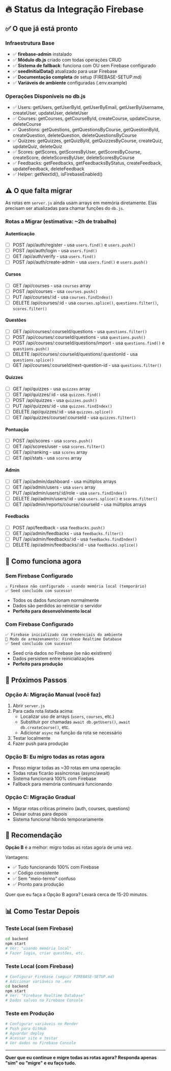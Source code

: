# 🔥 Status da Integração Firebase

## ✅ O que já está pronto

### Infraestrutura Base
- ✅ **firebase-admin** instalado
- ✅ **Módulo db.js** criado com todas operações CRUD
- ✅ **Sistema de fallback**: funciona com OU sem Firebase configurado
- ✅ **seedInitialData()** atualizado para usar Firebase
- ✅ **Documentação completa** de setup (FIREBASE-SETUP.md)
- ✅ **Variáveis de ambiente** configuradas (.env.example)

### Operações Disponíveis no db.js
- ✅ Users: getUsers, getUserById, getUserByEmail, getUserByUsername, createUser, updateUser, deleteUser
- ✅ Courses: getCourses, getCourseById, createCourse, updateCourse, deleteCourse
- ✅ Questions: getQuestions, getQuestionsByCourse, getQuestionById, createQuestion, deleteQuestion, deleteQuestionsByCourse
- ✅ Quizzes: getQuizzes, getQuizById, getQuizzesByCourse, createQuiz, updateQuiz, deleteQuiz
- ✅ Scores: getScores, getScoresByUser, getScoresByCourse, createScore, deleteScoresByUser, deleteScoresByCourse
- ✅ Feedbacks: getFeedbacks, getFeedbacksByStatus, createFeedback, updateFeedback, deleteFeedback
- ✅ Helper: getNextId(), isFirebaseEnabled()

## ⚠️ O que falta migrar

As rotas em `server.js` ainda usam arrays em memória diretamente. Elas precisam ser atualizadas para chamar funções do `db.js`.

### Rotas a Migrar (estimativa: ~2h de trabalho)

#### Autenticação
- [ ] POST /api/auth/register - usa `users.find()` e `users.push()`
- [ ] POST /api/auth/login - usa `users.find()`
- [ ] GET /api/auth/verify - usa `users.find()`
- [ ] POST /api/auth/create-admin - usa `users.find()` e `users.push()`

#### Cursos
- [ ] GET /api/courses - usa `courses` array
- [ ] POST /api/courses - usa `courses.push()`
- [ ] PUT /api/courses/:id - usa `courses.findIndex()`
- [ ] DELETE /api/courses/:id - usa `courses.splice()`, `questions.filter()`, `scores.filter()`

#### Questões
- [ ] GET /api/courses/:courseId/questions - usa `questions.filter()`
- [ ] POST /api/courses/:courseId/questions - usa `questions.push()`
- [ ] POST /api/courses/:courseId/questions/import - usa `questions.find()` e `questions.push()`
- [ ] DELETE /api/courses/:courseId/questions/:questionId - usa `questions.splice()`
- [ ] GET /api/courses/:courseId/next-question-id - usa `questions.filter()`

#### Quizzes
- [ ] GET /api/quizzes - usa `quizzes` array
- [ ] GET /api/quizzes/:id - usa `quizzes.find()`
- [ ] POST /api/quizzes - usa `quizzes.push()`
- [ ] PUT /api/quizzes/:id - usa `quizzes.findIndex()`
- [ ] DELETE /api/quizzes/:id - usa `quizzes.splice()`
- [ ] GET /api/quizzes/course/:courseId - usa `quizzes.filter()`

#### Pontuação
- [ ] POST /api/scores - usa `scores.push()`
- [ ] GET /api/scores/user - usa `scores.filter()`
- [ ] GET /api/ranking - usa `scores` array
- [ ] GET /api/stats - usa `scores` array

#### Admin
- [ ] GET /api/admin/dashboard - usa múltiplos arrays
- [ ] GET /api/admin/users - usa `users` array
- [ ] PUT /api/admin/users/:id/role - usa `users.findIndex()`
- [ ] DELETE /api/admin/users/:id - usa `users.splice()` e `scores.filter()`
- [ ] GET /api/admin/reports/course/:courseId - usa múltiplos arrays

#### Feedbacks
- [ ] POST /api/feedback - usa `feedbacks.push()`
- [ ] GET /api/admin/feedbacks - usa `feedbacks.filter()`
- [ ] PUT /api/admin/feedbacks/:id - usa `feedbacks.findIndex()`
- [ ] DELETE /api/admin/feedbacks/:id - usa `feedbacks.splice()`

## 🚀 Como funciona agora

### Sem Firebase Configurado
```
⚠️ Firebase não configurado - usando memória local (temporário)
✅ Seed concluído com sucesso!
```
- Todos os dados funcionam normalmente
- Dados são perdidos ao reiniciar o servidor
- **Perfeito para desenvolvimento local**

### Com Firebase Configurado
```
✅ Firebase inicializado com credenciais do ambiente
💾 Modo de armazenamento: Firebase Realtime Database
✅ Seed concluído com sucesso!
```
- Seed cria dados no Firebase (se não existirem)
- Dados persistem entre reinicializações
- **Perfeito para produção**

## 📝 Próximos Passos

### Opção A: Migração Manual (você faz)
1. Abrir `server.js`
2. Para cada rota listada acima:
   - Localizar uso de arrays (`users`, `courses`, etc.)
   - Substituir por chamadas `await db.getUsers()`, `await db.createCourse()`, etc.
   - Adicionar `async` na função da rota se necessário
3. Testar localmente
4. Fazer push para produção

### Opção B: Eu migro todas as rotas agora
- Posso migrar todas as ~30 rotas em uma operação
- Todas rotas ficarão assíncronas (async/await)
- Sistema funcionará 100% com Firebase
- Fallback para memória continuará funcionando

### Opção C: Migração Gradual
- Migrar rotas críticas primeiro (auth, courses, questions)
- Deixar outras para depois
- Sistema funcional híbrido temporariamente

## 🎯 Recomendação

**Opção B** é a melhor: migro todas as rotas agora de uma vez.

Vantagens:
- ✅ Tudo funcionando 100% com Firebase
- ✅ Código consistente
- ✅ Sem "meio-termo" confuso
- ✅ Pronto para produção

Quer que eu faça a Opção B agora? Levará cerca de 15-20 minutos.

## 📊 Como Testar Depois

### Teste Local (sem Firebase)
```bash
cd backend
npm start
# Ver: "usando memória local"
# Fazer login, criar questões, etc.
```

### Teste Local (com Firebase)
```bash
# Configurar Firebase (seguir FIREBASE-SETUP.md)
# Adicionar variáveis no .env
cd backend  
npm start
# Ver: "Firebase Realtime Database"
# Dados salvos no Firebase Console
```

### Teste em Produção
```bash
# Configurar variáveis no Render
# Push para GitHub
# Aguardar deploy
# Acessar site e testar
# Ver dados no Firebase Console
```

---

**Quer que eu continue e migre todas as rotas agora? Responda apenas "sim" ou "migre" e eu faço tudo.**
